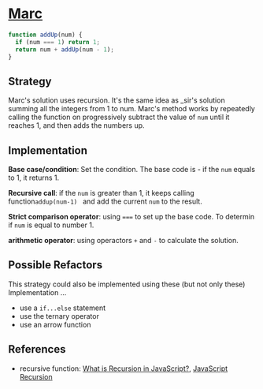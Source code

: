 # [Marc](https://edabit.com/user/6QR2QdW689ihtHjan)

```js
function addUp(num) {
  if (num === 1) return 1;
  return num + addUp(num - 1);
}
```

## Strategy

Marc's solution uses recursion. It's the same idea as \_sir's solution summing
all the integers from 1 to num. Marc's method works by repeatedly calling the
function on progressively subtract the value of `num` until it reaches 1, and
then adds the numbers up.

## Implementation

**Base case/condition**: Set the condition. The base code is - if the `num`
equals to 1, it returns 1.

**Recursive call**: if the `num` is greater than 1, it keeps calling
function`addup(num-1) ` and add the current `num` to the result.

**Strict comparison operator**: using `===` to set up the base code. To determin
if `num` is equal to number 1.

**arithmetic operator**: using operactors `+` and `-` to calculate the solution.

## Possible Refactors

This strategy could also be implemented using these (but not only these)
Implementation ...

- use a `if...else` statement
- use the ternary operator
- use an arrow function

## References

- recursive function:
  [What is Recursion in JavaScript?](https://www.freecodecamp.org/news/recursion-in-javascript/),
  [JavaScript Recursion](https://www.programiz.com/javascript/recursion)
